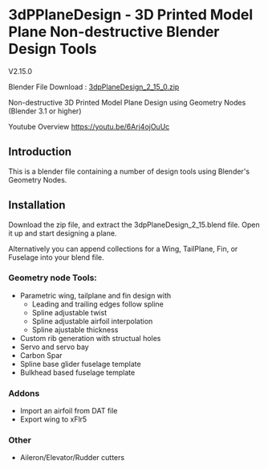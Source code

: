 # 3dPPlaneDesign - 3D Printed Model Plane Non-destructive Blender Design Tools
   
V2.15.0 

Blender File Download : [3dpPlaneDesign_2_15_0.zip](https://github.com/nerk987/3dpPlaneDesign/releases/download/v2.15.0/3dpPlaneDesign_2_15_0.zip) 

Non-destructive 3D Printed Model Plane Design using Geometry Nodes (Blender 3.1 or higher)

Youtube Overview https://youtu.be/6Arj4ojOuUc

## Introduction
This is a blender file containing a number of design tools using Blender's Geometry Nodes.

## Installation
Download the zip file, and extract the 3dpPlaneDesign_2_15.blend file. Open it up and start designing a plane.

Alternatively you can append collections for a Wing, TailPlane, Fin, or Fuselage into your blend file. 

### Geometry node Tools:
* Parametric wing, tailplane and fin design with
    * Leading and trailing edges follow spline
    * Spline adjustable twist
    * Spline adjustable airfoil interpolation
    * Spline ajustable thickness
* Custom rib generation with structual holes
* Servo and servo bay
* Carbon Spar
* Spline base glider fuselage template
* Bulkhead based fuselage template

### Addons
* Import an airfoil from DAT file
* Export wing to xFlr5

### Other
* Aileron/Elevator/Rudder cutters









 
